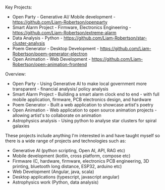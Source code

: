 Key Projects: 
- Open Party - Generative AI/ Mobile development - https://github.com/Liam-Robertson/openparty
- Smart Alarm Project - Firmware, Electronics Engineering - https://github.com/Liam-Robertson/extreme-alarm
- Data Analysis - Python - https://github.com/Liam-Robertson/star-cluster-analysis
- Poem Generator - Desktop Development - https://github.com/Liam-Robertson/poem-generator-electron
- Open Animation - Web Development - https://github.com/Liam-Robertson/open-animation-frontend

Overview: 
- Open Party - Using Generative AI to make local government more transparent - financial analysis/ policy analysis
- Smart Alarm Project - Building a smart alarm clock end to end - with full mobile application, firmware, PCB electronics design, and hardware
- Poem Generator - Built a web application to showcase artist's poetry
- Open Animation - Web application to open source animation projects - allowing artist's to collaborate on animation
- Astrophysics analysis - Using python to analyse star clusters for spiral galaxies

These projects include anything I'm interested in and have taught myself so there is a wide range of projects and technologies such as: 
- Generative AI (python scripting, Open AI, API, RAG etc)
- Mobile development (kotlin, cross platform, compose etc)
- Firmware (C, hardware, firmware, electronics PCB engineering, 3D printing, bluetooth long distance, ESP32, arduino etc)
- Web Development (Angular, java, scala)
- Desktop applications (typescript, javascript angular)
- Astrophysics work (Python, data analysis) 
















